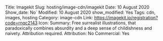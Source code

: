 Title: Imagekit
Slug: hosting/image-cdn/imagekit
Date: 10 August 2020
Show_date: No`
Modified: 10 August 2020
show_modified: Yes
Tags: cdn, images, hosting
Category: image-cdn
Link: https://imagekit.io/registration?code=rnqc2143
Icon: 
Summary:  Free surrealist illustrations, that paradoxically combines absurdity and a deep sense of childishness and naivety.  Attribution required.
Attribution: No
Commercial: Yes


